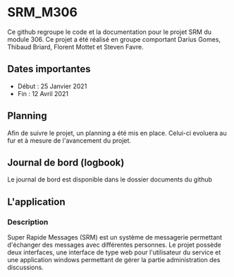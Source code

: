 # SRM_M306

Ce github regroupe le code et la documentation pour le projet SRM du module 306. Ce projet a été réalisé en groupe comportant Darius Gomes, Thibaud Briard, Florent Mottet et Steven Favre.

## Dates importantes
 - Début : 25 Janvier 2021
 - Fin : 12 Avril 2021

## Planning 

Afin de suivre le projet, un planning a été mis en place. Celui-ci evoluera au fur et à mesure de l'avancement du projet.

## Journal de bord (logbook)
Le journal de bord est disponible dans le dossier documents du github

## L'application
### Description
Super Rapide Messages (SRM) est un système de messagerie permettant d'échanger des messages avec différentes personnes.
Le projet possède deux interfaces, une interface de type web pour l'utilisateur du service et une application windows permettant de gérer la partie administration des discussions.

